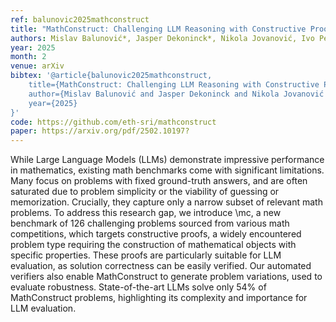```yaml
---
ref: balunovic2025mathconstruct
title: "MathConstruct: Challenging LLM Reasoning with Constructive Proofs"
authors: Mislav Balunović*, Jasper Dekoninck*, Nikola Jovanović, Ivo Petrov, Martin Vechev
year: 2025
month: 2
venue: arXiv
bibtex: '@article{balunovic2025mathconstruct,
    title={MathConstruct: Challenging LLM Reasoning with Constructive Proofs},
    author={Mislav Balunović and Jasper Dekoninck and Nikola Jovanović and Ivo Petrov and Martin Vechev},
    year={2025}
}'
code: https://github.com/eth-sri/mathconstruct
paper: https://arxiv.org/pdf/2502.10197?
---
```

While Large Language Models (LLMs) demonstrate impressive performance in mathematics, existing math benchmarks come with significant limitations. Many focus on problems with fixed ground-truth answers, and are often saturated due to problem simplicity or the viability of guessing or memorization. Crucially, they capture only a narrow subset of relevant math problems. To address this research gap, we introduce \mc, a new benchmark of 126 challenging problems sourced from various math competitions, which targets constructive proofs, a widely encountered problem type requiring the construction of mathematical objects with specific properties. These proofs are particularly suitable for LLM evaluation, as solution correctness can be easily verified. Our automated verifiers also enable MathConstruct to generate problem variations, used to evaluate robustness. State-of-the-art LLMs solve only 54% of MathConstruct problems, highlighting its complexity and importance for LLM evaluation.